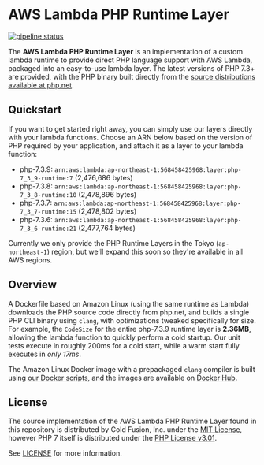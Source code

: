 # AWS Lambda PHP Runtime Layer

[![pipeline status](https://gitlab.com/coldfusionjp/aws-lambda-php-runtime/badges/master/pipeline.svg)](https://gitlab.com/coldfusionjp/aws-lambda-php-runtime/commits/master)

The **AWS Lambda PHP Runtime Layer** is an implementation of a custom lambda runtime to provide direct PHP language support with AWS Lambda, packaged into an easy-to-use lambda layer.  The latest versions of PHP 7.3+ are provided, with the PHP binary built directly from the [source distributions available at php.net](https://www.php.net/distributions/).

## Quickstart

If you want to get started right away, you can simply use our layers directly with your lambda functions.  Choose an ARN below based on the version of PHP required by your application, and attach it as a layer to your lambda function:

* php-7.3.9: `arn:aws:lambda:ap-northeast-1:568458425968:layer:php-7_3_9-runtime:7` (2,476,686 bytes)
* php-7.3.8: `arn:aws:lambda:ap-northeast-1:568458425968:layer:php-7_3_8-runtime:10` (2,478,896 bytes)
* php-7.3.7: `arn:aws:lambda:ap-northeast-1:568458425968:layer:php-7_3_7-runtime:15` (2,478,802 bytes)
* php-7.3.6: `arn:aws:lambda:ap-northeast-1:568458425968:layer:php-7_3_6-runtime:21` (2,477,764 bytes)

Currently we only provide the PHP Runtime Layers in the Tokyo (`ap-northeast-1`) region, but we'll expand this soon so they're available in all AWS regions.

## Overview

A Dockerfile based on Amazon Linux (using the same runtime as Lambda) downloads the PHP source code directly from php.net, and builds a single PHP CLI binary using `clang`, with optimizations tweaked specifically for size.  For example, the `CodeSize` for the entire php-7.3.9 runtime layer is **2.36MB**, allowing the lambda function to quickly perform a cold startup.  Our unit tests execute in roughly 200ms for a cold start, while a warm start fully executes in _only 17ms_.

The Amazon Linux Docker image with a prepackaged `clang` compiler is built using [our Docker scripts](https://gitlab.com/coldfusionjp/build-clang-llvm), and the images are available on [Docker Hub](https://hub.docker.com/r/coldfusionjp/amazonlinux-clang).

## License

The source implementation of the AWS Lambda PHP Runtime Layer found in this repository is distributed by Cold Fusion, Inc. under the [MIT License](https://choosealicense.com/licenses/mit/), however PHP 7 itself is distributed under the [PHP License v3.01](https://www.php.net/license/3_01.txt).

See [LICENSE](./LICENSE) for more information.

